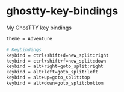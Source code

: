 # ghostty-key-bindings
My GhosTTY key bindings

```bash
theme = Adventure

# Keybindings
keybind = ctrl+shift+d=new_split:right
keybind = ctrl+shift+f=new_split:down
keybind = alt+right=goto_split:right
keybind = alt+left=goto_split:left
keybind = alt+up=goto_split:top
keybind = alt+down=goto_split:bottom
```
